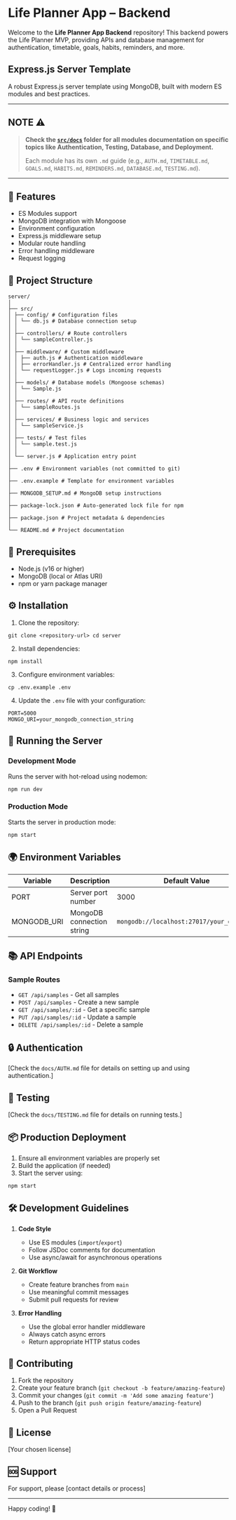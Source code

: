 # Life Planner App – Backend

Welcome to the **Life Planner App Backend** repository! This backend powers the Life Planner MVP, providing APIs and database management for authentication, timetable, goals, habits, reminders, and more.

## Express.js Server Template

A robust Express.js server template using MongoDB, built with modern ES modules and best practices.

---

## NOTE ⚠️

> **Check the [`src/docs`](src/docs) folder for all modules documentation on specific topics like Authentication, Testing, Database, and Deployment.**
>
> Each module has its own `.md` guide (e.g., `AUTH.md`, `TIMETABLE.md`, `GOALS.md`, `HABITS.md`, `REMINDERS.md`, `DATABASE.md`, `TESTING.md`).

---

## 🚀 Features

- ES Modules support
- MongoDB integration with Mongoose
- Environment configuration
- Express.js middleware setup
- Modular route handling
- Error handling middleware
- Request logging

## 📁 Project Structure
```
server/
│
├── src/
│ ├── config/ # Configuration files
│ │ └── db.js # Database connection setup
│ │
│ ├── controllers/ # Route controllers
│ │ └── sampleController.js
│ │
│ ├── middleware/ # Custom middleware
│ │ ├── auth.js # Authentication middleware
│ │ ├── errorHandler.js # Centralized error handling
│ │ └── requestLogger.js # Logs incoming requests
│ │
│ ├── models/ # Database models (Mongoose schemas)
│ │ └── Sample.js
│ │
│ ├── routes/ # API route definitions
│ │ └── sampleRoutes.js
│ │
│ ├── services/ # Business logic and services
│ │ └── sampleService.js
│ │
│ ├── tests/ # Test files
│ │ └── sample.test.js
│ │
│ └── server.js # Application entry point
│
├── .env # Environment variables (not committed to git)
│
├── .env.example # Template for environment variables
│
├── MONGODB_SETUP.md # MongoDB setup instructions
│
├── package-lock.json # Auto-generated lock file for npm
│
├── package.json # Project metadata & dependencies
│
└── README.md # Project documentation
```


## 🔧 Prerequisites

- Node.js (v16 or higher)
- MongoDB (local or Atlas URI)
- npm or yarn package manager

## ⚙️ Installation

1. Clone the repository:
````
git clone <repository-url> cd server
````

2. Install dependencies:
````
npm install
````

3. Configure environment variables:
````
cp .env.example .env
````

4. Update the `.env` file with your configuration:
```
PORT=5000
MONGO_URI=your_mongodb_connection_string
```

## 🚦 Running the Server

### Development Mode
Runs the server with hot-reload using nodemon:
````
npm run dev
````

### Production Mode
Starts the server in production mode:
````
npm start
````

## 🌍 Environment Variables

| Variable     | Description                | Default Value                        |
|-------------|----------------------------|-------------------------------------|
| PORT        | Server port number         | 3000                                |
| MONGODB_URI | MongoDB connection string  | `mongodb://localhost:27017/your_database` |

## 📚 API Endpoints

### Sample Routes
- `GET /api/samples` - Get all samples
- `POST /api/samples` - Create a new sample
- `GET /api/samples/:id` - Get a specific sample
- `PUT /api/samples/:id` - Update a sample
- `DELETE /api/samples/:id` - Delete a sample

## 🔒 Authentication

[Check the `docs/AUTH.md` file for details on setting up and using authentication.]

## 🧪 Testing

[Check the `docs/TESTING.md` file for details on running tests.]

## 📦 Production Deployment

1. Ensure all environment variables are properly set
2. Build the application (if needed)
3. Start the server using:
````
npm start
````

## 🛠️ Development Guidelines

1. **Code Style**
    - Use ES modules (`import`/`export`)
    - Follow JSDoc comments for documentation
    - Use async/await for asynchronous operations

2. **Git Workflow**
    - Create feature branches from `main`
    - Use meaningful commit messages
    - Submit pull requests for review

3. **Error Handling**
    - Use the global error handler middleware
    - Always catch async errors
    - Return appropriate HTTP status codes

## 🤝 Contributing

1. Fork the repository
2. Create your feature branch (`git checkout -b feature/amazing-feature`)
3. Commit your changes (`git commit -m 'Add some amazing feature'`)
4. Push to the branch (`git push origin feature/amazing-feature`)
5. Open a Pull Request

## 📝 License

[Your chosen license]

## 🆘 Support

For support, please [contact details or process]

---
Happy coding! 🚀